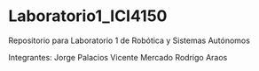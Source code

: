 # Laboratorio1_ICI4150
Repositorio para Laboratorio 1 de Robótica y Sistemas Autónomos

Integrantes:
Jorge Palacios
Vicente Mercado
Rodrigo Araos
